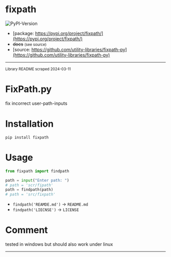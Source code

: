 # fixpath

<!--
Add a short description here
-->

![PyPI-Version](https://img.shields.io/pypi/v/fixpath)

- [package: https://pypi.org/project/fixpath/](https://pypi.org/project/fixpath/)
- ~~docs~~ <small>(see source)</small>
- [source: https://github.com/utility-libraries/fixpath-py](https://github.com/utility-libraries/fixpath-py)

---

<small>Library README scraped 2024-03-11</small>

# FixPath.py
 fix incorrect user-path-inputs


# Installation
`pip install fixpath`


# Usage
```python
from fixpath import findpath

path = input("Enter path: ")
# path = 'scr/fipath'
path = findpath(path)
# path = 'src/fixpath'
```
- `findpath('REAMDE.md')` -> `README.md`
- `findpath('LIECNSE')` -> `LICENSE`

# Comment
tested in windows but should also work under linux

---

